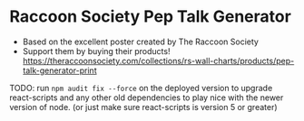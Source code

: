 # Raccoon Society Pep Talk Generator
* Based on the excellent poster created by The Raccoon Society
* Support them by buying their products!
https://theraccoonsociety.com/collections/rs-wall-charts/products/pep-talk-generator-print

TODO: run ``npm audit fix --force`` on the deployed version to upgrade react-scripts and any other old dependencies to play nice with the newer version of node. (or just make sure
react-scripts is version 5 or greater)